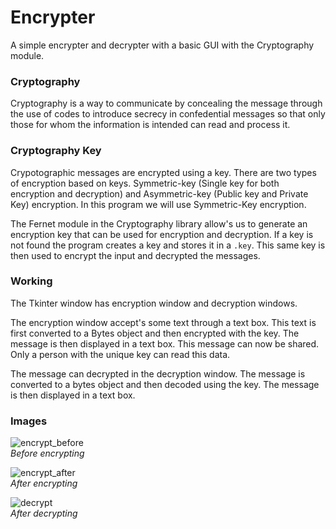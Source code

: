 # Encrypter
A simple encrypter and decrypter with a basic GUI with the Cryptography module.

### Cryptography
Cryptography is a way to communicate by concealing the message through the use of codes to introduce secrecy in confedential messages so that only those for whom the information is intended can read and process it.

### Cryptography Key
Crypotographic messages are encrypted using a key. 
There are two types of encryption based on keys. 
Symmetric-key (Single key for both encryption and decryption) and Asymmetric-key (Public key and Private Key) encryption.
In this program we will use Symmetric-Key encryption.

The Fernet module in the Cryptography library allow's us to generate an encryption key that can be used for encryption and decryption.
If a key is not found the program creates a key and stores it in a `.key`.
This same key is then used to encrypt the input and decrypted the messages.

### Working
The Tkinter window has encryption window and decryption windows.

The encryption window accept's some text through a text box.
This text is first converted to a Bytes object and then encrypted with the key.
The message is then displayed in a text box.
This message can now be shared. Only a person with the unique key can read this data.

The message can decrypted in the decryption window.
The message is converted to a bytes object and then decoded using the key.
The message is then displayed in a text box.

### Images
![encrypt_before](https://github.com/shri30yans/Encoder-Decoder/blob/main/images/encrypt_before.jpg)   
*Before encrypting* 

![encrypt_after](https://github.com/shri30yans/Encoder-Decoder/blob/main/images/encrypt_after.jpg)   
*After encrypting* 

![decrypt](https://github.com/shri30yans/Encoder-Decoder/blob/main/images/decrypt.jpg)  
*After decrypting* 


